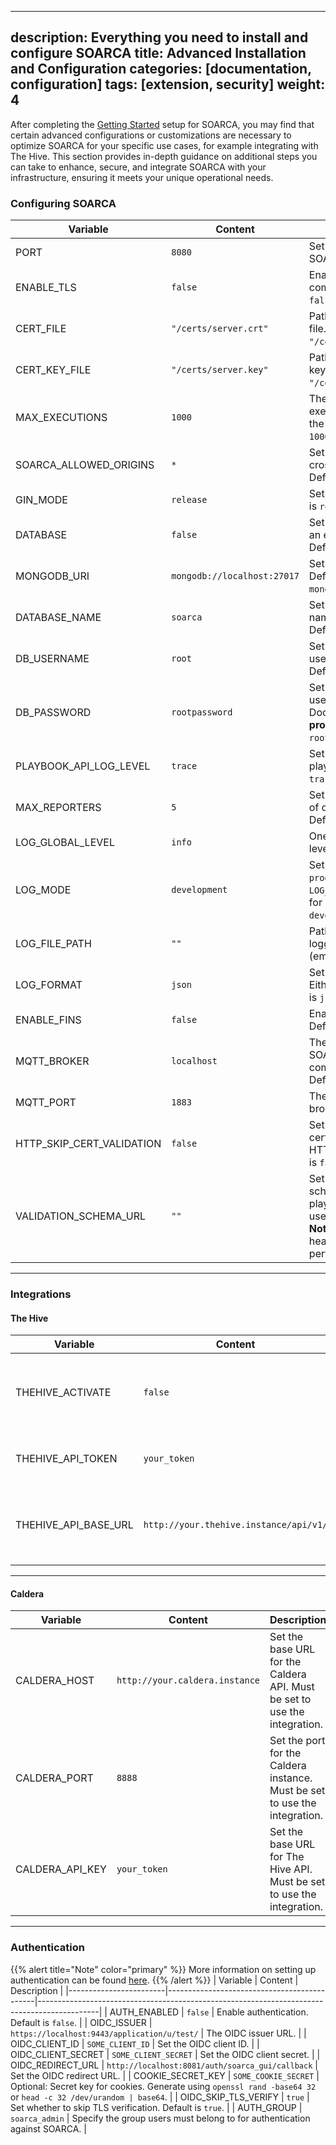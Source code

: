 
---

description: Everything you need to install and configure SOARCA
title: Advanced Installation and Configuration
categories: [documentation, configuration]
tags: [extension, security]
weight: 4
---

After completing the [Getting Started](/docs/getting-started/_index.md) setup for SOARCA, you may find that certain advanced configurations or customizations are necessary to optimize SOARCA for your specific use cases, for example integrating with The Hive. This section provides in-depth guidance on additional steps you can take to enhance, secure, and integrate SOARCA with your infrastructure, ensuring it meets your unique operational needs.

### Configuring SOARCA

| Variable                   | Content                          | Description                                                                 |
|----------------------------|-----------------------------------|-----------------------------------------------------------------------------|
| PORT                       | `8080`                           | Set the exposed port of SOARCA. Default is `8080`.                          |
| ENABLE_TLS                 | `false`                          | Enable TLS for secure communication. Default is `false`.                    |
| CERT_FILE                  | `"/certs/server.crt"`            | Path to the TLS certificate file. Default is `"/certs/server.crt"`.         |
| CERT_KEY_FILE              | `"/certs/server.key"`            | Path to the TLS certificate key file. Default is `"/certs/server.key"`.     |
| MAX_EXECUTIONS             | `1000`                           | The number of historical executions saved, including the current one. Default is `1000`. |
| SOARCA_ALLOWED_ORIGINS     | `*`                              | Set allowed origins for cross-origin requests. Default is `*`.              |
| GIN_MODE                   | `release`                        | Set the GIN mode. Default is `release`.                                     |
| DATABASE                   | `false`                          | Set if you want to run with an external database. Default is `false`.       |
| MONGODB_URI                | `mongodb://localhost:27017`      | Set the MongoDB URI. Default is `mongodb://localhost:27017`.                |
| DATABASE_NAME              | `soarca`                         | Set the MongoDB database name when using Docker. Default is `soarca`.       |
| DB_USERNAME                | `root`                           | Set the MongoDB database user when using Docker. Default is `root`.         |
| DB_PASSWORD                | `rootpassword`                   | Set the MongoDB database user password when using Docker. **Change this in production!** Default is `rootpassword`. |
| PLAYBOOK_API_LOG_LEVEL     | `trace`                          | Set the log level for the playbook API. Default is `trace`.                 |
| MAX_REPORTERS              | `5`                              | Set the maximum number of downstream reporters. Default is `5`.             |
| LOG_GLOBAL_LEVEL           | `info`                           | One of the specified log levels. Default is `info`.                         |
| LOG_MODE                   | `development`                    | Set the logging mode. If `production`, `LOG_GLOBAL_LEVEL` is used for all modules. Default is `development`. |
| LOG_FILE_PATH              | `""`                             | Path to the logfile for all logging. Default is `""` (empty string).        |
| LOG_FORMAT                 | `json`                           | Set the logging format. Either `text` or `json`. Default is `json`.         |
| ENABLE_FINS                | `false`                          | Enable FINS in SOARCA. Default is `false`.                                  |
| MQTT_BROKER                | `localhost`                      | The broker address for SOARCA to connect to for communication with FINS. Default is `localhost`. |
| MQTT_PORT                  | `1883`                           | The port for the MQTT broker. Default is `1883`.                            |
| HTTP_SKIP_CERT_VALIDATION  | `false`                          | Set whether to skip certificate validation for HTTP connections. Default is `false`. |
| VALIDATION_SCHEMA_URL      | `""`                             | Set a custom validation schema to validate playbooks. Default is `""` to use the internal schema. **Note:** Changing this can heavily impact performance. |

-----

### Integrations

#### The Hive

| Variable             | Content                          | Description                                             |
|----------------------|-----------------------------------|---------------------------------------------------------|
| THEHIVE_ACTIVATE     | `false`                          | Enable integration with The Hive. Default is `false`.   |
| THEHIVE_API_TOKEN    | `your_token`                     | Set the API token for The Hive integration.             |
| THEHIVE_API_BASE_URL | `http://your.thehive.instance/api/v1/` | Set the base URL for The Hive API. Default is `""`.      |

-----

#### Caldera

| Variable        | Content                                | Description                                                                 |
|-----------------|----------------------------------------|-----------------------------------------------------------------------------|
| CALDERA_HOST    | `http://your.caldera.instance`         | Set the base URL for the Caldera API. Must be set to use the integration.   |
| CALDERA_PORT    | `8888`                                 | Set the port for the Caldera instance. Must be set to use the integration.  |
| CALDERA_API_KEY | `your_token`                           | Set the base URL for The Hive API. Must be set to use the integration.      |

-----

### Authentication

{{% alert title="Note" color="primary" %}}
More information on setting up authentication can be found [here](/docs/installation-configuration/authentication.md).
{{% /alert %}}
| Variable               | Content                                    | Description                                                                                 |
|------------------------|---------------------------------------------|---------------------------------------------------------------------------------------------|
| AUTH_ENABLED           | `false`                                    | Enable authentication. Default is `false`.                                                  |
| OIDC_ISSUER            | `https://localhost:9443/application/u/test/` | The OIDC issuer URL.                                                                         |
| OIDC_CLIENT_ID         | `SOME_CLIENT_ID`                           | Set the OIDC client ID.                                                                     |
| OIDC_CLIENT_SECRET     | `SOME_CLIENT_SECRET`                       | Set the OIDC client secret.                                                                 |
| OIDC_REDIRECT_URL      | `http://localhost:8081/auth/soarca_gui/callback` | Set the OIDC redirect URL.                                                                 |
| COOKIE_SECRET_KEY      | `SOME_COOKIE_SECRET`                       | Optional: Secret key for cookies. Generate using `openssl rand -base64 32` or `head -c 32 /dev/urandom | base64`. |
| OIDC_SKIP_TLS_VERIFY   | `true`                                     | Set whether to skip TLS verification. Default is `true`.                                    |
| AUTH_GROUP             | `soarca_admin`                             | Specify the group users must belong to for authentication against SOARCA.                  |
